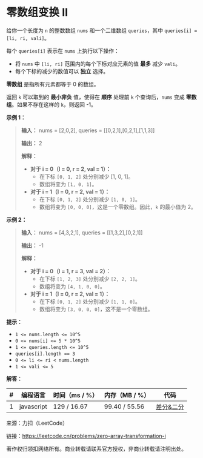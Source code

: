# 零数组变换 II

给你一个长度为 `n` 的整数数组 `nums` 和一个二维数组 `queries`，其中 `queries[i] = [li, ri, vali]`。

每个 `queries[i]` 表示在 `nums` 上执行以下操作：

- 将 `nums` 中 `[li, ri]` 范围内的每个下标对应元素的值 **最多** 减少 `vali`。
- 每个下标的减少的数值可以 **独立** 选择。

**零数组** 是指所有元素都等于 0 的数组。

返回 `k` 可以取到的 **最小非负** 值，使得在 **顺序** 处理前 `k` 个查询后，`nums` 变成 **零数组**。如果不存在这样的 `k`，则返回 -1。

**示例 1：**

> **输入：** nums = [2,0,2], queries = [[0,2,1],[0,2,1],[1,1,3]]
> 
> **输出：** 2
> 
> **解释：**
> 
> - **对于 i = 0（l = 0, r = 2, val = 1）：**
>   - 在下标 `[0, 1, 2]` 处分别减少 [1, 0, 1]。
>   - 数组将变为 `[1, 0, 1]`。
> - **对于 i = 1（l = 0, r = 2, val = 1）：**
>   - 在下标 `[0, 1, 2]` 处分别减少 `[1, 0, 1]`。
>   - 数组将变为 `[0, 0, 0]`，这是一个零数组。因此，`k` 的最小值为 2。

**示例 2：**

> **输入：** nums = [4,3,2,1], queries = [[1,3,2],[0,2,1]]
> 
> **输出：** -1
> 
> **解释：**
> 
> - **对于 i = 0（l = 1, r = 3, val = 2）：**
>   - 在下标 `[1, 2, 3]` 处分别减少 `[2, 2, 1]`。
>   - 数组将变为 `[4, 1, 0, 0]`。
> - **对于 i = 1（l = 0, r = 2, val = 1）：**
>   - 在下标 `[0, 1, 2]` 处分别减少 `[1, 1, 0]`。
>   - 数组将变为 `[3, 0, 0, 0]`，这不是一个零数组。

**提示：**

- `1 <= nums.length <= 10^5`
- `0 <= nums[i] <= 5 * 10^5`
- `1 <= queries.length <= 10^5`
- `queries[i].length == 3`
- `0 <= li <= ri < nums.length`
- `1 <= vali <= 5`

**解答：**

**#**|**编程语言**|**时间（ms / %）**|**内存（MB / %）**|**代码**
--|--|--|--|--
1|javascript|129 / 16.67|99.40 / 55.56|[差分&二分](./javascript/ac_v1.js)

来源：力扣（LeetCode）

链接：https://leetcode.cn/problems/zero-array-transformation-i

著作权归领扣网络所有。商业转载请联系官方授权，非商业转载请注明出处。

